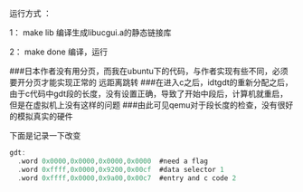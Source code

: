 运行方式 ：

1：
make lib  编译生成libucgui.a的静态链接库


2：
make done  编译，运行


###日本作者没有用分页，而我在ubuntu下的代码，与作者实现有些不同，必须要开分页才能实现正常的 远距离跳转
###在进入c之后，idtgdt的重新分配之后，由于c代码中gdt段的长度，没有设置正确，导致了开始中段后，计算机就重启，但是在虚拟机上没有这样的问题
###由此可见qemu对于段长度的检查，没有很好的模拟真实的硬件

下面是记录一下改变

```c
gdt:
  .word 0x0000,0x0000,0x0000,0x0000  #need a flag
  .word 0xffff,0x0000,0x9200,0x00cf  #data selector 1
  .word 0xffff,0x0000,0x9a00,0x00c7  #entry and c code 2
```
